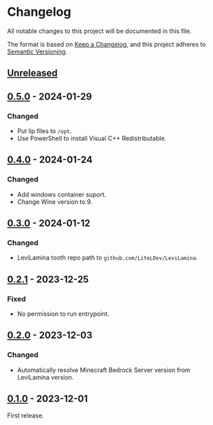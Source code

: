# Changelog

All notable changes to this project will be documented in this file.

The format is based on [Keep a Changelog](https://keepachangelog.com/en/1.0.0/),
and this project adheres to [Semantic Versioning](https://semver.org/spec/v2.0.0.html).

## [Unreleased]

## [0.5.0] - 2024-01-29

### Changed

- Put lip files to `/opt`.
- Use PowerShell to install Visual C++ Redistributable.

## [0.4.0] - 2024-01-24

### Changed

- Add windows container suport.
- Change Wine version to 9.

## [0.3.0] - 2024-01-12

### Changed

- LeviLamina tooth repo path to `github.com/LiteLDev/LeviLamina`.

## [0.2.1] - 2023-12-25

### Fixed

- No permission to run entrypoint.

## [0.2.0] - 2023-12-03

### Changed

- Automatically resolve Minecraft Bedrock Server version from LeviLamina version.

## [0.1.0] - 2023-12-01

First release.

[Unreleased]: https://github.com/LiteLDev/docker-levilamina-server/compare/v0.5.0...HEAD
[0.5.0]: https://github.com/LiteLDev/docker-levilamina-server/compare/v0.4.0...v0.5.0
[0.4.0]: https://github.com/LiteLDev/docker-levilamina-server/compare/v0.3.0...v0.4.0
[0.3.0]: https://github.com/LiteLDev/docker-levilamina-server/compare/v0.2.1...v0.3.0
[0.2.1]: https://github.com/LiteLDev/docker-levilamina-server/compare/v0.2.0...v0.2.1
[0.2.0]: https://github.com/LiteLDev/docker-levilamina-server/compare/v0.1.0...v0.2.0
[0.1.0]: https://github.com/LiteLDev/docker-levilamina-server/releases/tag/v0.1.0

